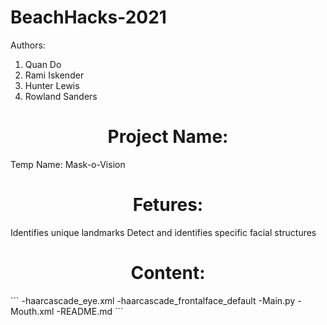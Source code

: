 # BeachHacks-2021

Authors:
1. Quan Do
2. Rami Iskender
3. Hunter Lewis
4. Rowland Sanders

<h1 align="center"> Project Name:</h1>
Temp Name: Mask-o-Vision

<h1 align="center"> Fetures:</h1>
Identifies unique landmarks
Detect and identifies specific facial structures

<h1 align="center"> Content:</h1>
```
  -haarcascade_eye.xml
  -haarcascade_frontalface_default
  -Main.py
  -Mouth.xml
  -README.md
  ```
